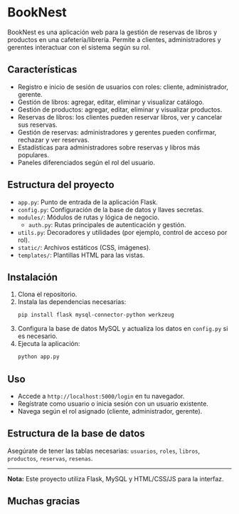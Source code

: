 # BookNest

BookNest es una aplicación web para la gestión de reservas de libros y productos en una cafetería/librería. Permite a clientes, administradores y gerentes interactuar con el sistema según su rol.

## Características

- Registro e inicio de sesión de usuarios con roles: cliente, administrador, gerente.
- Gestión de libros: agregar, editar, eliminar y visualizar catálogo.
- Gestión de productos: agregar, editar, eliminar y visualizar productos.
- Reservas de libros: los clientes pueden reservar libros, ver y cancelar sus reservas.
- Gestión de reservas: administradores y gerentes pueden confirmar, rechazar y ver reservas.
- Estadísticas para administradores sobre reservas y libros más populares.
- Paneles diferenciados según el rol del usuario.

## Estructura del proyecto

- `app.py`: Punto de entrada de la aplicación Flask.
- `config.py`: Configuración de la base de datos y llaves secretas.
- `modules/`: Módulos de rutas y lógica de negocio.
  - `auth.py`: Rutas principales de autenticación y gestión.
- `utils.py`: Decoradores y utilidades (por ejemplo, control de acceso por rol).
- `static/`: Archivos estáticos (CSS, imágenes).
- `templates/`: Plantillas HTML para las vistas.

## Instalación

1. Clona el repositorio.
2. Instala las dependencias necesarias:
   ```sh
   pip install flask mysql-connector-python werkzeug
   ```
3. Configura la base de datos MySQL y actualiza los datos en `config.py` si es necesario.
4. Ejecuta la aplicación:
   ```sh
   python app.py
   ```

## Uso

- Accede a `http://localhost:5000/login` en tu navegador.
- Regístrate como usuario o inicia sesión con un usuario existente.
- Navega según el rol asignado (cliente, administrador, gerente).

## Estructura de la base de datos

Asegúrate de tener las tablas necesarias: `usuarios`, `roles`, `libros`, `productos`, `reservas`, `resenas`.

---

**Nota:** Este proyecto utiliza Flask, MySQL y HTML/CSS/JS para la interfaz.
## Muchas gracias
